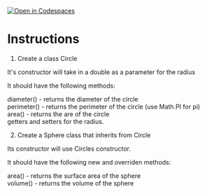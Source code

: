 [![Open in Codespaces](https://classroom.github.com/assets/launch-codespace-2972f46106e565e64193e422d61a12cf1da4916b45550586e14ef0a7c637dd04.svg)](https://classroom.github.com/open-in-codespaces?assignment_repo_id=19602040)
# Instructions  

1. Create a class Circle</br>

It's constructor will take in a double as a parameter for the radius</br>

It should have the following methods:</br>

diameter() - returns the diameter of the circle</br>
perimeter() - returns the perimeter of the circle (use Math.PI for pi)</br>
area() - returns the are of the circle</br>
getters and setters for the radius.</br>

2. Create a Sphere class that inherits from Circle</br>

Its constructor will use Circles constructor.</br>

It should have the following new and overriden methods:</br>

area() - returns the surface area of the sphere</br>
volume() - returns the volume of the sphere</br>

